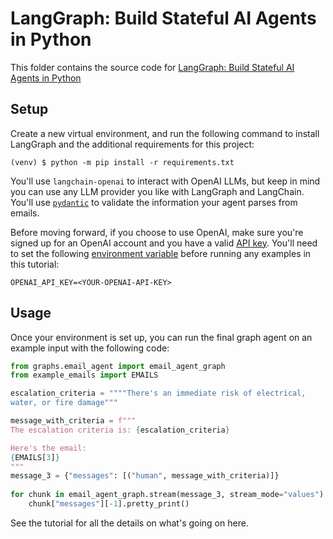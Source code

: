 # LangGraph: Build Stateful AI Agents in Python

This folder contains the source code for [LangGraph: Build Stateful AI Agents in Python](https://realpython.com/langgraph-python/)

## Setup

Create a new virtual environment, and run the following command to install LangGraph and the additional requirements for this project:

```console
(venv) $ python -m pip install -r requirements.txt
```

You'll use `langchain-openai` to interact with OpenAI LLMs, but keep in mind you can use any LLM provider you like with LangGraph and LangChain. You'll use [`pydantic`](https://realpython.com/python-pydantic/) to validate the information your agent parses from emails.

Before moving forward, if you choose to use OpenAI, make sure you're signed up for an OpenAI account and you have a valid [API key](https://openai.com/api/). You'll need to set the following [environment variable](https://en.wikipedia.org/wiki/Environment_variable) before running any examples in this tutorial:

```dotenv
OPENAI_API_KEY=<YOUR-OPENAI-API-KEY>
```

## Usage

Once your environment is set up, you can run the final graph agent on an example input with the following code:

```python
from graphs.email_agent import email_agent_graph
from example_emails import EMAILS

escalation_criteria = """"There's an immediate risk of electrical,
water, or fire damage"""

message_with_criteria = f"""
The escalation criteria is: {escalation_criteria}

Here's the email:
{EMAILS[3]}
"""
message_3 = {"messages": [("human", message_with_criteria)]}
 
for chunk in email_agent_graph.stream(message_3, stream_mode="values"):
    chunk["messages"][-1].pretty_print()
```

See the tutorial for all the details on what's going on here.
